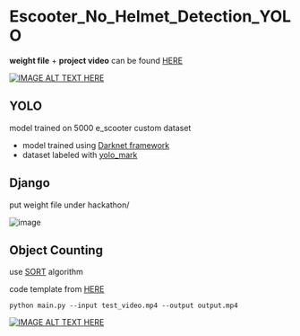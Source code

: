 # Escooter_No_Helmet_Detection_YOLO

**weight file** + **project video** can be found  [HERE](https://drive.google.com/drive/folders/1d93KtB0RRVNFkZVwE1w5qEKabRfuCBcY?usp=sharing)

[![IMAGE ALT TEXT HERE](https://img.youtube.com/vi/NVuJhiyGVc8/0.jpg)](https://youtu.be/NVuJhiyGVc8)


## YOLO
model trained on 5000 e_scooter custom dataset
- model trained using [Darknet framework](https://github.com/pjreddie/darknet)
- dataset labeled with [yolo_mark](https://github.com/AlexeyAB/Yolo_mark)


## Django
put weight file under hackathon/

![image](https://user-images.githubusercontent.com/67103130/141060294-7ade4dfd-f965-47a0-a521-b055a6fe6ebd.png)


## Object Counting
use [SORT](https://arxiv.org/pdf/1703.07402.pdf) algorithm

code template from [HERE](https://github.com/HodenX/python-traffic-counter-with-yolo-and-sort)

```
python main.py --input test_video.mp4 --output output.mp4
```


[![IMAGE ALT TEXT HERE](https://img.youtube.com/vi/bbWIGhTZly0/0.jpg)](https://youtu.be/bbWIGhTZly0)

